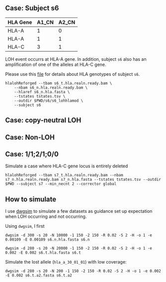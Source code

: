 ## Case: Subject s6

| HLA Gene | A1_CN | A2_CN |
| -------- | ----- | ----- |
|  HLA-A   |   1   |   0   |
|  HLA-A   |   1   |   1   |
|  HLA-C   |   3   |   1   |

LOH event occurrs at HLA-A gene. In addition, subject `s6` also has an amplification of one of the alleles at HLA-C gene.

Please use this [file](./s6/s6_polysolvermod/s6_n.hla.fasta.fai) for details about HLA genotypes of subject `s6`.

```
hlalohReforged --tbam s6_t.hla.realn.ready.bam \
    --nbam s6_n.hla.realn.ready.bam \
    --hlaref s6_n.hla.fasta \
    --tstates tstates.tsv \
    --outdir $PWD/s6/s6_lohhlamod \
    --subject s6
```

## Case: copy-neutral LOH

## Case: Non-LOH


## Case: 1/1;2/1;0/0

Simulate a case where HLA-C gene locus is entirely deleted
```
hlalohReforged --tbam s7_t.hla.realn.ready.bam --nbam s7_n.hla.realn.ready.bam s7_n.hla.fasta --tstates tstates.tsv --outdir $PWD --subject s7 --min_necnt 2 --corrector global
```


## How to simulate

I use [dwgsim](https://github.com/nh13/DWGSIM/tree/main) to simulate a few datasets as guidance set up expectation when LOH occurring and not occurring.

Using `dwgsim`, I first 
```
dwgsim -d 300 -s 20 -N 10000 -1 150 -2 150 -R 0.02 -S 2 -H -o 1 -e 0.00109 -E 0.00109 s6.n.hla.fasta s6.n
```

```
dwgsim -d 280 -s 20 -N 20000 -1 150 -2 150 -R 0.02 -S 2 -H -o 1 -e 0.002 -E 0.002 s6.t.hla.fasta s6.t
```

Simulate the lost allele (`hla_a_30_01_01`) with low coverage:
```
dwgsim -d 280 -s 20 -N 200 -1 150 -2 150 -R 0.02 -S 2 -H -o 1 -e 0.002 -E 0.002 s6.t.a2.fasta s6.t.a2

```
